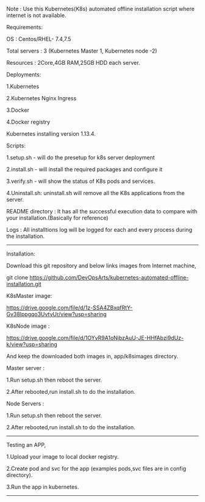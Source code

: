 Note : Use this Kubernetes(K8s) automated offline installation script where internet is not available.

Requirements:

OS : Centos/RHEL- 7.4,7.5

Total servers : 3 (Kubernetes Master 1, Kubernetes node -2)

Resources : 2Core,4GB RAM,25GB HDD each server.



Deployments:

1.Kubernetes

2.Kubernetes Nginx Ingress

3.Docker

4.Docker registry

Kubernetes installing version 1.13.4.

Scripts:

1.setup.sh - will do the presetup for k8s server deployment

2.install.sh - will install the required packages and configure it

3.verify.sh - will show the status of K8s pods and services.

4.Uninstall.sh:  uninstall.sh will remove all the K8s applications from the server.

README directory : It has all the successful execution data to compare with your installation.(Basically for reference)

Logs :  All installtions log will be logged for each and every process during the installation.

------------------------------------------------------------------------------------------------
Installation:

Download this git repository and below links images from Internet machine,

git clone https://github.com/DevOpsArts/kubernetes-automated-offline-installation.git

K8sMaster image:

https://drive.google.com/file/d/1z-SSA4ZBxqfRtY-Gv38lppgqo3UvtyUr/view?usp=sharing

K8sNode image :

https://drive.google.com/file/d/1OYvR9A1oNjbzAuU-JE-HHfAbzi9dUz-k/view?usp=sharing

And keep the downloaded both images in, app/k8simages directory.

Master server :

1.Run setup.sh then reboot the server.

2.After rebooted,run install.sh to do the installation.

Node Servers :

1.Run setup.sh then reboot the server.

2.After rebooted,run install.sh to do the installation.

--------------------------------------------------------------------------------------------------
Testing an APP,

1.Upload your image to local docker registry.

2.Create pod and svc for the app (examples pods,svc files are in config directory).

3.Run the app in kubernetes.

----------------------------------------------------------------------------------------------------
